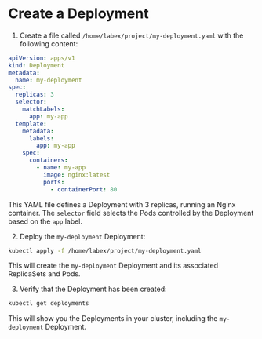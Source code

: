 # Create a Deployment

1. Create a file called `/home/labex/project/my-deployment.yaml` with the following content:

```yaml
apiVersion: apps/v1
kind: Deployment
metadata:
  name: my-deployment
spec:
  replicas: 3
  selector:
    matchLabels:
      app: my-app
  template:
    metadata:
      labels:
        app: my-app
    spec:
      containers:
        - name: my-app
          image: nginx:latest
          ports:
            - containerPort: 80
```

This YAML file defines a Deployment with 3 replicas, running an Nginx container. The `selector` field selects the Pods controlled by the Deployment based on the `app` label.

2. Deploy the `my-deployment` Deployment:

```bash
kubectl apply -f /home/labex/project/my-deployment.yaml
```

This will create the `my-deployment` Deployment and its associated ReplicaSets and Pods.

3. Verify that the Deployment has been created:

```bash
kubectl get deployments
```

This will show you the Deployments in your cluster, including the `my-deployment` Deployment.
